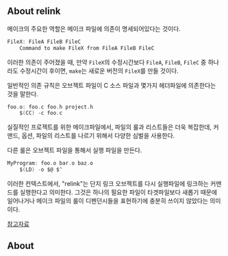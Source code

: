 ## About relink

메이크의 주요한 역할은 메이크 파일에 의존이 명세되어있다는 것이다.
```c
FileX: FileA FileB FileC
	Command to make FileX from FileA FileB FileC
```
이러한 의존이 주어졌을 때, 만약 `FileX`의 수정시간보다 `FileA`, `FileB`, `FileC` 중 하나라도 수정시간이 후이면, `make`는 새로운 버전의 `FileX`를 만들 것이다.

일반적인 의존 규칙은 오브젝트 파일이 C 소스 파일과 몇가지 헤더파일에 의존한다는 것을 말한다.
```c
foo.o: foo.c foo.h project.h
	$(CC) -c foo.c
```

실질적인 프로젝트를 위한 메이크파일에서, 파일의 룰과 리스트들은 더욱 복잡한데, 커맨드, 옵션, 파일의 리스트를 나르기 위해서 다양한 심벌을 사용한다.

다른 룰은 오브젝트 파일을 통해서 실행 파일을 만든다.
```c
MyProgram: foo.o bar.o baz.o
	$(LD) -o $@ $^
```

이러한 컨텍스트에서, "relink"는 단지 링크 오브젝트를 다시 실행파일에 링크하는 커맨드를 실행한다고 의미한다. 그것은 하나의 필요한 파일이 타겟파일보다 새롭기 때문에 일어나거나 메이크 파일의 룰이 디펜던시들을 표현하기에 충분히 쓰이지 않았다는 의미이다.

[참고자료](stackoverflow.com/questions/52502399/what-does-it-mean-for-a-makefile-to-relink)

## About
